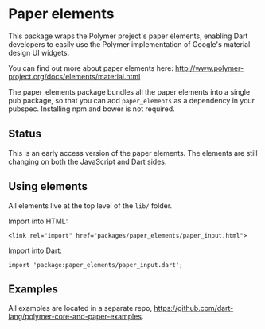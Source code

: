# Paper elements

This package wraps the Polymer project's paper elements, enabling Dart
developers to easily use the Polymer implementation of Google's material
design UI widgets.

You can find out more about paper elements here:
http://www.polymer-project.org/docs/elements/material.html

The paper_elements package bundles all the paper elements into a single pub
package, so that you can add `paper_elements` as a dependency in your pubspec.
Installing npm and bower is not required.
   

## Status

This is an early access version of the paper elements. The elements are still
changing on both the JavaScript and Dart sides.


## Using elements

All elements live at the top level of the `lib/` folder.

Import into HTML:

    <link rel="import" href="packages/paper_elements/paper_input.html">

Import into Dart:

    import 'package:paper_elements/paper_input.dart';
 

## Examples

All examples are located in a separate repo,
https://github.com/dart-lang/polymer-core-and-paper-examples.


